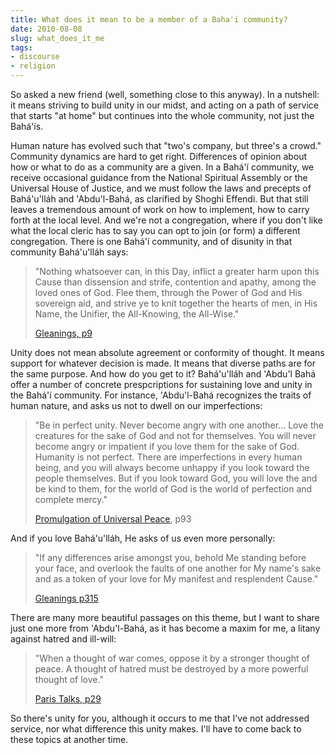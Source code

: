 ```yaml
---
title: What does it mean to be a member of a Baha'i community?
date: 2010-08-08
slug: what_does_it_me
tags:
- discourse
- religion
---
```


So asked a new friend (well, something close to this anyway). In a nutshell: it
means striving to build unity in our midst, and acting on a path of service that
starts "at home" but continues into the whole community, not just the
Bah&aacute;'&iacute;s.

<!-- truncate -->

Human nature has evolved such that "two's company, but three's a crowd."
Community dynamics are hard to get right. Differences of opinion about how or
what to do as a community are a given. In a Bah&aacute;'&iacute; community, we
receive occasional guidance from the National Spiritual Assembly or the
Universal House of Justice, and we must follow the laws and precepts of
Bah&aacute;'u'll&aacute;h and 'Abdu'l-Bah&aacute;, as clarified by Shoghi
Effendi. But that still leaves a tremendous amount of work on how to implement,
how to carry forth at the local level. And we're not a congregation, where if
you don't like what the local cleric has to say you can opt to join (or form) a
different congregation. There is one Bah&aacute;'&iacute; community, and of
disunity in that community Bah&aacute;'u'll&aacute;h says:

> "Nothing whatsoever can, in this Day, inflict a greater harm upon this Cause
> than dissension and strife, contention and apathy, among the loved ones of
> God. Flee them, through the Power of God and His sovereign aid, and strive ye
> to knit together the hearts of men, in His Name, the Unifier, the All-Knowing,
> the All-Wise."
>
> [Gleanings, p9](http://reference.bahai.org/en/t/b/GWB/gwb-5.html)

Unity does not mean absolute agreement or conformity of thought. It means
support for whatever decision is made. It means that diverse paths are for the
same purpose. And how do you get to it? Bah&aacute;'u'll&aacute;h and 'Abdu'l
Bah&aacute; offer a number of concrete prespcriptions for sustaining love and
unity in the Bah&aacute;'&iacute; community. For instance, 'Abdu'l-Bah&aacute;
recognizes the traits of human nature, and asks us not to dwell on our
imperfections:

> "Be in perfect unity. Never become angry with one another... Love the
> creatures for the sake of God and not for themselves. You will never become
> angry or impatient if you love them for the sake of God. Humanity is not
> perfect. There are imperfections in every human being, and you will always
> become unhappy if you look toward the people themselves. But if you look
> toward God, you will love the and be kind to them, for the world of God is
> the world of perfection and complete mercy."
>
> [Promulgation of Universal Peace](http://reference.bahai.org/en/t/ab/PUP/pup-39.html), p93

And if you love Bah&aacute;'u'll&aacute;h, He asks of us even more personally:

> "If any differences arise amongst you, behold Me standing before your face,
> and overlook the faults of one another for My name's sake and as a token of
> your love for My manifest and resplendent Cause."
>
> [Gleanings p315](http://reference.bahai.org/en/t/b/GWB/gwb-146.html)

There are many more beautiful passages on this theme, but I want to share just
one more from 'Abdu'l-Bah&aacute;, as it has become a maxim for me, a litany
against hatred and ill-will:

> "When a thought of war comes, oppose it by a stronger thought of peace. A
> thought of hatred must be destroyed by a more powerful thought of love."
>
> [Paris Talks, p29](http://reference.bahai.org/en/t/ab/PT/pt-6.html)

So there's unity for you, although it occurs to me that I've not addressed
service, nor what difference this unity makes. I'll have to come back to these
topics at another time.
